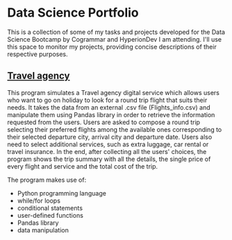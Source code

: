 # Data Science Portfolio
This is a collection of some of my tasks and projects developed for the Data Science Bootcamp by Cogrammar and HyperionDev I am attending.
I'll use this space to monitor my projects, providing concise descriptions of their respective purposes.

## [Travel agency](https://github.com/falconeilario/travel-agency)
This program simulates a Travel agency digital service which allows users who want to go on holiday to look for a round trip flight that suits their needs.
It takes the data from an external .csv file (Flights_info.csv) and manipulate them using Pandas library in order to retrieve the information requested from the users.
Users are asked to compose a round trip selecting their preferred flights among the available ones corresponding to their selected departure city, arrival city and departure date.
Users also need to select additional services, such as extra luggage, car rental or travel insurance.
In the end, after collecting all the users' choices, the program shows the trip summary with all the details, the single price of every flight and service and the total cost of the trip.

The program makes use of:
- Python programming language
- while/for loops
- conditional statements
- user-defined functions
- Pandas library
- data manipulation
